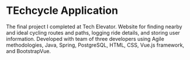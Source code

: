 # TEchcycle Application

The final project I completed at Tech Elevator. Website for finding nearby and ideal cycling routes and paths, logging
ride details, and storing user information. Developed with team of three developers using Agile methodologies,
Java, Spring, PostgreSQL, HTML, CSS, Vue.js framework, and BootstrapVue.

